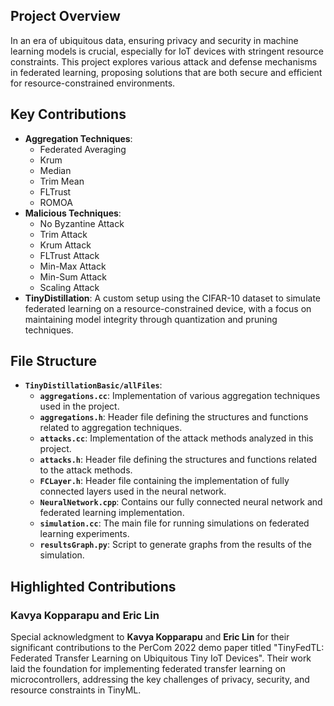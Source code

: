 ## Project Overview

In an era of ubiquitous data, ensuring privacy and security in machine learning models is crucial, especially for IoT devices with stringent resource constraints. This project explores various attack and defense mechanisms in federated learning, proposing solutions that are both secure and efficient for resource-constrained environments.

## Key Contributions

- **Aggregation Techniques**:
  - Federated Averaging
  - Krum
  - Median
  - Trim Mean
  - FLTrust
  - ROMOA
- **Malicious Techniques**:
  - No Byzantine Attack
  - Trim Attack
  - Krum Attack
  - FLTrust Attack
  - Min-Max Attack
  - Min-Sum Attack
  - Scaling Attack
- **TinyDistillation**: A custom setup using the CIFAR-10 dataset to simulate federated learning on a resource-constrained device, with a focus on maintaining model integrity through quantization and pruning techniques.

## File Structure

- **`TinyDistillationBasic/allFiles`**:
  - **`aggregations.cc`**: Implementation of various aggregation techniques used in the project.
  - **`aggregations.h`**: Header file defining the structures and functions related to aggregation techniques.
  - **`attacks.cc`**: Implementation of the attack methods analyzed in this project.
  - **`attacks.h`**: Header file defining the structures and functions related to the attack methods.
  - **`FCLayer.h`**: Header file containing the implementation of fully connected layers used in the neural network.
  - **`NeuralNetwork.cpp`**: Contains our fully connected neural network and federated learning implementation.
  - **`simulation.cc`**: The main file for running simulations on federated learning experiments.
  - **`resultsGraph.py`**: Script to generate graphs from the results of the simulation.

## Highlighted Contributions

### Kavya Kopparapu and Eric Lin

Special acknowledgment to **Kavya Kopparapu** and **Eric Lin** for their significant contributions to the PerCom 2022 demo paper titled "TinyFedTL: Federated Transfer Learning on Ubiquitous Tiny IoT Devices". Their work laid the foundation for implementing federated transfer learning on microcontrollers, addressing the key challenges of privacy, security, and resource constraints in TinyML.
